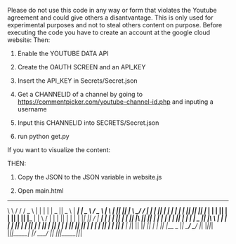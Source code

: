 Please do not use this code in any way or form that violates the Youtube agreement and could give others a disantvantage. This is only used for experimental purposes and not to steal others content on purpose.
Before executing the code you have to create an account at the google cloud website:
Then:

1. Enable the YOUTUBE DATA API

2. Create the OAUTH SCREEN and an API_KEY

3. Insert the API_KEY in Secrets/Secret.json

4. Get a CHANNELID of a channel by going to https://commentpicker.com/youtube-channel-id.php and inputing a username

5. Input this CHANNELID into SECRETS/Secret.json

6. run python get.py

If you want to visualize the content:

THEN:

1. Copy the JSON to the JSON variable in website.js

2. Open main.html


 _     _   ___   _   _    _____  ____   _____    ____    ___   _   _  _____  _ 
\ \   / / / _ \ | | | |  |  _  ||  _ \ |  ___|  |  _ \  / _ \ | \ | ||  ___|| |
 \ \_/ / | | | || | | |  | | | || |_| || |___   | | | || | | ||  \| || |___ | |
  \   /  | | | || | | |  | |_| ||    / |  ___|  | | | || | | || |\  ||  ___|| |
   | |   | | | || | | |  |  _  || |\ \ | |      | | | || | | || | | || |    |_|
   | |   | |_| || |_| |  | | | || | | || |___   | |_| || |_| || | | || |___  _ 
   |_|    \___/  \___/   |_| |_||_| |_||_____|  |____/  \___/ |_| |_||_____||_|
